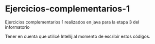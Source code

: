 # Ejercicios-complementarios-1
Ejercicios complementarios 1 realizados en java para la etapa 3 del informatorio

Tener en cuenta que utilicé Intellij al momento de escribir estos códigos.
